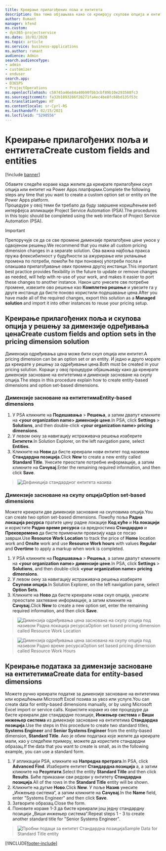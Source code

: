```yaml
---
title: Креирање прилагођених поља и ентитета
description: Ова тема објашњава како се креирају скупови опција и ентитети у решењу платформе Power Apps.
author: Rumant
manager: kfend
ms.custom:
- dyn365-projectservice
ms.date: 10/01/2020
ms.topic: article
ms.service: business-applications
ms.author: rumant
audience: Admin
search.audienceType:
- admin
- customizer
- enduser
search.app:
- D365PS
- ProjectOperations
ms.openlocfilehash: c58745a46e84a40b90fbb3cbf89b10e293588fc3
ms.sourcegitcommit: fa32b1893286f20271fa4ec4be8fc68bd135f53c
ms.translationtype: HT
ms.contentlocale: sr-Cyrl-RS
ms.lasthandoff: 02/15/2021
ms.locfileid: "5290556"
---
```

# <a name="create-custom-fields-and-entities"></a><span data-ttu-id="4f37a-103">Креирање прилагођених поља и ентитета</span><span class="sxs-lookup"><span data-stu-id="4f37a-103">Create custom fields and entities</span></span> 

[!include [banner](../includes/psa-now-project-operations.md)]

<span data-ttu-id="4f37a-104">Обавите следеће кораке када желите да креирате прилагођени скуп опција или ентитет на Power Apps платформи.</span><span class="sxs-lookup"><span data-stu-id="4f37a-104">Complete the following steps any time that you want to create a custom option set or entity on the Power Apps platform.</span></span>  
<span data-ttu-id="4f37a-105">Процедуре у овој теми би требало да буду завршене коришћењем веб интерфејса апликације Project Service Automation (PSA).</span><span class="sxs-lookup"><span data-stu-id="4f37a-105">The procedures in this topic should be completed using the web interface of Project Service Automation (PSA).</span></span>

> [!IMPORTANT]
> <span data-ttu-id="4f37a-106">Препоручује се да се све промене димензије прилагођене цене уносе у одвојеном решењу.</span><span class="sxs-lookup"><span data-stu-id="4f37a-106">We recommend that you make all custom pricing dimension changes in a separate solution.</span></span> <span data-ttu-id="4f37a-107">Ова важна најбоља пракса пружа флексибилност у будућности за ажурирање или уклањање промена по потреби, помоћи ће при поновној употреби посла и олакшава прилагођавање ових промена другој инстанци.</span><span class="sxs-lookup"><span data-stu-id="4f37a-107">This important best practice provides flexibility in the future to update or remove changes as needed, will help with re-use of your work, and makes it easier to port these changes to another instance.</span></span> <span data-ttu-id="4f37a-108">Након што унесете све потребне промене, извезите ово решење као **Комплетно решење** и увезите га у друге инстанце да бисте поново користили подешавање цена.</span><span class="sxs-lookup"><span data-stu-id="4f37a-108">After you have made all of the required changes, export this solution as a **Managed solution** and import it into other instances to reuse your pricing setup.</span></span>

  
## <a name="create-custom-fields-and-option-sets-in-the-pricing-dimension-solution"></a><span data-ttu-id="4f37a-109">Креирање прилагођених поља и скупова опција у решењу за димензије одређивања цена</span><span class="sxs-lookup"><span data-stu-id="4f37a-109">Create custom fields and option sets in the pricing dimension solution</span></span>

<span data-ttu-id="4f37a-110">Димензија одређивања цена може бити скуп опција или ентитет.</span><span class="sxs-lookup"><span data-stu-id="4f37a-110">A pricing dimension can be an option set or an entity.</span></span> <span data-ttu-id="4f37a-111">И једно и друго морате да креирате у решењу за одређивање цена.</span><span class="sxs-lookup"><span data-stu-id="4f37a-111">Both must be created in your pricing solution.</span></span> <span data-ttu-id="4f37a-112">Кораци у овој процедури објашњавају како да креирате димензије засноване на ентитетима и димензије засноване на скупу опција.</span><span class="sxs-lookup"><span data-stu-id="4f37a-112">The steps in this procedure explain how to create entity-based dimensions and option set-based dimensions.</span></span>

### <a name="entity-based-dimensions"></a><span data-ttu-id="4f37a-113">Димензије засноване на ентитетима</span><span class="sxs-lookup"><span data-stu-id="4f37a-113">Entity-based dimensions</span></span>

1. <span data-ttu-id="4f37a-114">У PSA кликните на **Подешавања** > **Решења**, а затим двапут кликните на **\<your organization name> димензије цене**.</span><span class="sxs-lookup"><span data-stu-id="4f37a-114">In PSA, click **Settings** > **Solutions**, and then double-click **\<your organization name> pricing dimensions**.</span></span>
2. <span data-ttu-id="4f37a-115">У левом окну за навигацију истраживача решења изаберите **Ентитети**.</span><span class="sxs-lookup"><span data-stu-id="4f37a-115">In Solution Explorer, on the left navigation pane, select **Entities**.</span></span>
3. <span data-ttu-id="4f37a-116">Кликните на **Нови** да бисте креирали нови ентитет под називом **Стандардна позиција**.</span><span class="sxs-lookup"><span data-stu-id="4f37a-116">Click **New** to create a new entity called **Standard Title**.</span></span> <span data-ttu-id="4f37a-117">Унесите преостале потребне информације, а затим кликните на **Сачувај**.</span><span class="sxs-lookup"><span data-stu-id="4f37a-117">Enter the remaining required information, and then click **Save**.</span></span>

> ![Дефиниција стандардног ентитета назива](media/Standard-Title-entity-definition.png)


### <a name="option-set-based-dimensions"></a><span data-ttu-id="4f37a-119">Димензије засноване на скупу опција</span><span class="sxs-lookup"><span data-stu-id="4f37a-119">Option set-based dimensions</span></span> 
<span data-ttu-id="4f37a-120">Можете креирати две димензије засноване на скуповима опција.</span><span class="sxs-lookup"><span data-stu-id="4f37a-120">You can create two option set-based dimensions.</span></span> <span data-ttu-id="4f37a-121">Помоћу поља **Радна локација ресурса** пратите цену радне локације **Код куће** и **На локацији** и користите **Радно време ресурса** са вредностима **Стандардно** и **Прековремено** да бисте применили провизију када се посао заврши.</span><span class="sxs-lookup"><span data-stu-id="4f37a-121">Use **Resource Work Location** to track the price of **Home** location work and **Onsite** work and use **Resource Work hours** with values **Regular** and **Overtime** to apply a markup when work is completed.</span></span>


1. <span data-ttu-id="4f37a-122">У PSA кликните на **Подешавања** > **Решења**, а затим двапут кликните на **\<your organization name> димензије цене**.</span><span class="sxs-lookup"><span data-stu-id="4f37a-122">In PSA, click **Settings** > **Solutions**, and then double-click  **\<your organization name> pricing dimensions**.</span></span> 
2. <span data-ttu-id="4f37a-123">У левом окну за навигацију истраживача решења изаберите **Скупови опција**.</span><span class="sxs-lookup"><span data-stu-id="4f37a-123">In Solution Explorer, on the left navigation pane, select  **Option Sets**.</span></span> 
3. <span data-ttu-id="4f37a-124">Кликните на **Ново** да бисте креирали нови скуп опција, унесите преостале захтеване информације, а затим кликните на **Сачувај**.</span><span class="sxs-lookup"><span data-stu-id="4f37a-124">Click **New** to create a new option set, enter the remaining required information, and then click **Save**.</span></span>

> ![<span data-ttu-id="4f37a-125">Димензија одређивања цена заснована на скупу опција под називом Радна локација ресурса</span><span class="sxs-lookup"><span data-stu-id="4f37a-125">Option set based pricing dimension called Resource Work Location</span></span> ](media/Option-set-PD-called-Resource-Work-Location.png)

> ![<span data-ttu-id="4f37a-126">Димензија одређивања цена заснована на скупу опција под називом Радно време ресурса</span><span class="sxs-lookup"><span data-stu-id="4f37a-126">Option set based pricing dimension called Resource Work Hours</span></span> ](media/Option-set-PD-called-Resource-Work-Hours.PNG)


## <a name="create-data-for-entity-based-dimensions"></a><span data-ttu-id="4f37a-127">Креирање података за димензије засноване на ентитетима</span><span class="sxs-lookup"><span data-stu-id="4f37a-127">Create data for entity-based dimensions</span></span>

<span data-ttu-id="4f37a-128">Можете ручно креирати податке за димензије засноване на ентитетима или коришћењем Microsoft Excel позива за увоз или услуге.</span><span class="sxs-lookup"><span data-stu-id="4f37a-128">You can create data for entity-based dimensions manually, or by using Microsoft Excel import or service calls.</span></span> <span data-ttu-id="4f37a-129">Користите кораке из ове процедуре да бисте креирали две стандардне позиције, **Инжењер система** и **Виши инжењер система** из димензије засноване на ентитетима **Стандардна позиција**.</span><span class="sxs-lookup"><span data-stu-id="4f37a-129">Use the steps in this procedure to create two standard titles, **Systems Engineer** and **Senior Systems Engineer** from the entity-based dimension, **Standard Title**.</span></span> <span data-ttu-id="4f37a-130">Ако је обим података које желите да креирате мали, као у следећем примеру, можете да користите стандардни образац.</span><span class="sxs-lookup"><span data-stu-id="4f37a-130">If the data that you want to create is small, as in the following example, you can use a standard form.</span></span>

1. <span data-ttu-id="4f37a-131">У апликацији PSA, кликните на **Напредна претрага**.</span><span class="sxs-lookup"><span data-stu-id="4f37a-131">In PSA, click **Advanced Find**.</span></span> <span data-ttu-id="4f37a-132">Изаберите ентитет **Стандардна позиција** а, а затим кликните на **Резултати**.</span><span class="sxs-lookup"><span data-stu-id="4f37a-132">Select the entity **Standard Title** and then click **Results**.</span></span> <span data-ttu-id="4f37a-133">Биће приказани сви редови у ентитету **Стандардна позиција**.</span><span class="sxs-lookup"><span data-stu-id="4f37a-133">All of the rows in the **Standard Title** entity will be shown.</span></span>
2. <span data-ttu-id="4f37a-134">Кликните на дугме **Ново**.</span><span class="sxs-lookup"><span data-stu-id="4f37a-134">Click **New**.</span></span> <span data-ttu-id="4f37a-135">У поље **Назив** унесите „Инжењер система“, а затим кликните на **Сачувај**.</span><span class="sxs-lookup"><span data-stu-id="4f37a-135">In the **Name** field, enter "Systems Engineer" and then click **Save**.</span></span>
3. <span data-ttu-id="4f37a-136">Затворите образац.</span><span class="sxs-lookup"><span data-stu-id="4f37a-136">Close the form.</span></span> 
4. <span data-ttu-id="4f37a-137">Поновите кораке 1-3 да бисте креирали још једну стандардну позицији „Виши инжењер система“.</span><span class="sxs-lookup"><span data-stu-id="4f37a-137">Repeat steps 1 - 3 to create another standard title for "Senior Systems Engineer".</span></span>

> ![<span data-ttu-id="4f37a-138">Пробни подаци за ентитет Стандардна позиција</span><span class="sxs-lookup"><span data-stu-id="4f37a-138">Sample Data for Standard Title entity</span></span> ](media/ST-data.png)




[!INCLUDE[footer-include](../includes/footer-banner.md)]